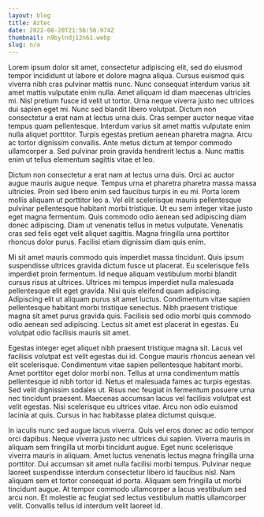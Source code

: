 ```yaml
---
layout: blog
title: Aztec
date: 2022-08-20T21:56:56.974Z
thumbnail: n9bylndj12n61.webp
slug: n/a
---
```

Lorem ipsum dolor sit amet, consectetur adipiscing elit, sed do eiusmod tempor incididunt ut labore et dolore magna aliqua. Cursus euismod quis viverra nibh cras pulvinar mattis nunc. Nunc consequat interdum varius sit amet mattis vulputate enim nulla. Amet aliquam id diam maecenas ultricies mi. Nisl pretium fusce id velit ut tortor. Urna neque viverra justo nec ultrices dui sapien eget mi. Nunc sed blandit libero volutpat. Dictum non consectetur a erat nam at lectus urna duis. Cras semper auctor neque vitae tempus quam pellentesque. Interdum varius sit amet mattis vulputate enim nulla aliquet porttitor. Turpis egestas pretium aenean pharetra magna. Arcu ac tortor dignissim convallis. Ante metus dictum at tempor commodo ullamcorper a. Sed pulvinar proin gravida hendrerit lectus a. Nunc mattis enim ut tellus elementum sagittis vitae et leo.

Dictum non consectetur a erat nam at lectus urna duis. Orci ac auctor augue mauris augue neque. Tempus urna et pharetra pharetra massa massa ultricies. Proin sed libero enim sed faucibus turpis in eu mi. Porta lorem mollis aliquam ut porttitor leo a. Vel elit scelerisque mauris pellentesque pulvinar pellentesque habitant morbi tristique. Ut eu sem integer vitae justo eget magna fermentum. Quis commodo odio aenean sed adipiscing diam donec adipiscing. Diam ut venenatis tellus in metus vulputate. Venenatis cras sed felis eget velit aliquet sagittis. Magna fringilla urna porttitor rhoncus dolor purus. Facilisi etiam dignissim diam quis enim.

Mi sit amet mauris commodo quis imperdiet massa tincidunt. Quis ipsum suspendisse ultrices gravida dictum fusce ut placerat. Eu scelerisque felis imperdiet proin fermentum. Id neque aliquam vestibulum morbi blandit cursus risus at ultrices. Ultrices mi tempus imperdiet nulla malesuada pellentesque elit eget gravida. Nisi quis eleifend quam adipiscing. Adipiscing elit ut aliquam purus sit amet luctus. Condimentum vitae sapien pellentesque habitant morbi tristique senectus. Nibh praesent tristique magna sit amet purus gravida quis. Facilisis sed odio morbi quis commodo odio aenean sed adipiscing. Lectus sit amet est placerat in egestas. Eu volutpat odio facilisis mauris sit amet.

Egestas integer eget aliquet nibh praesent tristique magna sit. Lacus vel facilisis volutpat est velit egestas dui id. Congue mauris rhoncus aenean vel elit scelerisque. Condimentum vitae sapien pellentesque habitant morbi. Amet porttitor eget dolor morbi non. Tellus at urna condimentum mattis pellentesque id nibh tortor id. Netus et malesuada fames ac turpis egestas. Sed velit dignissim sodales ut. Risus nec feugiat in fermentum posuere urna nec tincidunt praesent. Maecenas accumsan lacus vel facilisis volutpat est velit egestas. Nisi scelerisque eu ultrices vitae. Arcu non odio euismod lacinia at quis. Cursus in hac habitasse platea dictumst quisque.

In iaculis nunc sed augue lacus viverra. Quis vel eros donec ac odio tempor orci dapibus. Neque viverra justo nec ultrices dui sapien. Viverra mauris in aliquam sem fringilla ut morbi tincidunt augue. Eget nunc scelerisque viverra mauris in aliquam. Amet luctus venenatis lectus magna fringilla urna porttitor. Dui accumsan sit amet nulla facilisi morbi tempus. Pulvinar neque laoreet suspendisse interdum consectetur libero id faucibus nisl. Nam aliquam sem et tortor consequat id porta. Aliquam sem fringilla ut morbi tincidunt augue. At tempor commodo ullamcorper a lacus vestibulum sed arcu non. Et molestie ac feugiat sed lectus vestibulum mattis ullamcorper velit. Convallis tellus id interdum velit laoreet id.